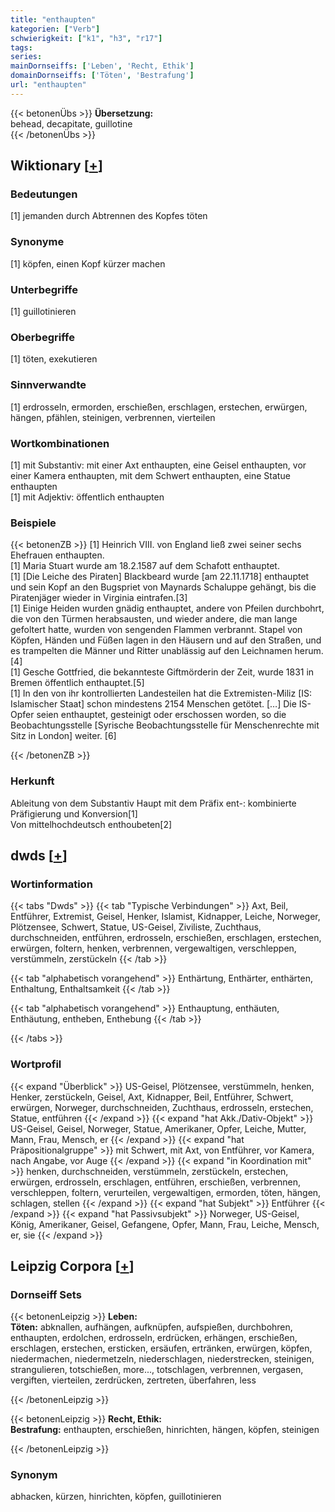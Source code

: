 ```yaml
---
title: "enthaupten"
kategorien: ["Verb"]
schwierigkeit: ["k1", "h3", "r17"]
tags:
series:
mainDornseiffs: ['Leben', 'Recht, Ethik']
domainDornseiffs: ['Töten', 'Bestrafung']
url: "enthaupten"
---
```


{{< betonenÜbs >}}
**Übersetzung:**  
behead, decapitate, guillotine  
{{< /betonenÜbs >}}

## Wiktionary [[+](https://de.wiktionary.org/wiki/enthaupten)]

### Bedeutungen
[1] jemanden durch Abtrennen des Kopfes töten  

### Synonyme
[1] köpfen, einen Kopf kürzer machen  

### Unterbegriffe
[1] guillotinieren  

### Oberbegriffe
[1] töten, exekutieren  

### Sinnverwandte
[1] erdrosseln, ermorden, erschießen, erschlagen, erstechen, erwürgen, hängen, pfählen, steinigen, verbrennen, vierteilen  

### Wortkombinationen
[1] mit Substantiv: mit einer Axt enthaupten, eine Geisel enthaupten, vor einer Kamera enthaupten, mit dem Schwert enthaupten, eine Statue enthaupten  
[1] mit Adjektiv: öffentlich enthaupten  

### Beispiele
{{< betonenZB >}}
[1] Heinrich VIII. von England ließ zwei seiner sechs Ehefrauen enthaupten.  
[1] Maria Stuart wurde am 18.2.1587 auf dem Schafott enthauptet.  
[1] [Die Leiche des Piraten] Blackbeard wurde [am 22.11.1718] enthauptet und sein Kopf an den Bugspriet von Maynards Schaluppe gehängt, bis die Piratenjäger wieder in Virginia eintrafen.[3]  
[1] Einige Heiden wurden gnädig enthauptet, andere von Pfeilen durchbohrt, die von den Türmen herabsausten, und wieder andere, die man lange gefoltert hatte, wurden von sengenden Flammen verbrannt. Stapel von Köpfen, Händen und Füßen lagen in den Häusern und auf den Straßen, und es trampelten die Männer und Ritter unablässig auf den Leichnamen herum.[4]  
[1] Gesche Gottfried, die bekannteste Giftmörderin der Zeit, wurde 1831 in Bremen öffentlich enthauptet.[5]  
[1] In den von ihr kontrollierten Landesteilen hat die Extremisten-Miliz [IS: Islamischer Staat] schon mindestens 2154 Menschen getötet. […] Die IS-Opfer seien enthauptet, gesteinigt oder erschossen worden, so die Beobachtungsstelle [Syrische Beobachtungsstelle für Menschenrechte mit Sitz in London] weiter. [6]  

{{< /betonenZB >}}
### Herkunft
Ableitung von dem Substantiv Haupt mit dem Präfix ent-: kombinierte Präfigierung und Konversion[1]  
Von mittelhochdeutsch enthoubeten[2]  



## dwds [[+](https://www.dwds.de/wb/enthaupten)]

### Wortinformation
{{< tabs "Dwds" >}}
{{< tab "Typische Verbindungen" >}}
Axt, Beil, Entführer, Extremist, Geisel, Henker, Islamist, Kidnapper, Leiche, Norweger, Plötzensee, Schwert, Statue, US-Geisel, Ziviliste, Zuchthaus, durchschneiden, entführen, erdrosseln, erschießen, erschlagen, erstechen, erwürgen, foltern, henken, verbrennen, vergewaltigen, verschleppen, verstümmeln, zerstückeln
{{< /tab >}}

{{< tab "alphabetisch vorangehend" >}}
Enthärtung, Enthärter, enthärten, Enthaltung, Enthaltsamkeit
{{< /tab >}}

{{< tab "alphabetisch vorangehend" >}}
Enthauptung, enthäuten, Enthäutung, entheben, Enthebung
{{< /tab >}}

{{< /tabs >}}

### Wortprofil
{{< expand "Überblick" >}} US-Geisel, Plötzensee, verstümmeln, henken, Henker, zerstückeln, Geisel, Axt, Kidnapper, Beil, Entführer, Schwert, erwürgen, Norweger, durchschneiden, Zuchthaus, erdrosseln, erstechen, Statue, entführen {{< /expand >}}
{{< expand "hat Akk./Dativ-Objekt" >}} US-Geisel, Geisel, Norweger, Statue, Amerikaner, Opfer, Leiche, Mutter, Mann, Frau, Mensch, er {{< /expand >}}
{{< expand "hat Präpositionalgruppe" >}} mit Schwert, mit Axt, von Entführer, vor Kamera, nach Angabe, vor Auge {{< /expand >}}
{{< expand "in Koordination mit" >}} henken, durchschneiden, verstümmeln, zerstückeln, erstechen, erwürgen, erdrosseln, erschlagen, entführen, erschießen, verbrennen, verschleppen, foltern, verurteilen, vergewaltigen, ermorden, töten, hängen, schlagen, stellen {{< /expand >}}
{{< expand "hat Subjekt" >}} Entführer {{< /expand >}}
{{< expand "hat Passivsubjekt" >}} Norweger, US-Geisel, König, Amerikaner, Geisel, Gefangene, Opfer, Mann, Frau, Leiche, Mensch, er, sie {{< /expand >}}

## Leipzig Corpora [[+](https://corpora.uni-leipzig.de/en/res?word=enthaupten&corpusId=deu_newscrawl-public_2018)]

### Dornseiff Sets
{{< betonenLeipzig >}}
**Leben:**  
**Töten:** abknallen, aufhängen, aufknüpfen, aufspießen, durchbohren, enthaupten, erdolchen, erdrosseln, erdrücken, erhängen, erschießen, erschlagen, erstechen, ersticken, ersäufen, ertränken, erwürgen, köpfen, niedermachen, niedermetzeln, niederschlagen, niederstrecken, steinigen, strangulieren, totschießen, more..., totschlagen, verbrennen, vergasen, vergiften, vierteilen, zerdrücken, zertreten, überfahren, less  

{{< /betonenLeipzig >}}


{{< betonenLeipzig >}}
**Recht, Ethik:**  
**Bestrafung:** enthaupten, erschießen, hinrichten, hängen, köpfen, steinigen  

{{< /betonenLeipzig >}}

### Synonym
abhacken, kürzen, hinrichten, köpfen, guillotinieren

